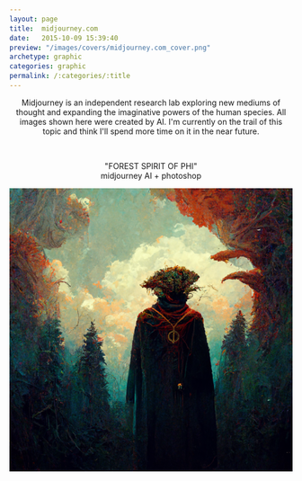 ```yaml
---
layout: page
title:  midjourney.com
date:   2015-10-09 15:39:40
preview: "/images/covers/midjourney.com_cover.png"
archetype: graphic
categories: graphic
permalink: /:categories/:title
---
```

<center>
Midjourney is an independent research lab exploring new mediums of thought and expanding the imaginative powers of the human species. All images shown here were created by AI. I'm currently on the trail of this topic and think I'll spend more time on it in the near future.
</center>

<p>&nbsp;</p>

<center><p>"FOREST SPIRIT OF PHI" <br/> midjourney AI + photoshop</p></center>

![Picture 1](\images\graphic-design\midjourney.com\FOREST_SPIRIT.png)
